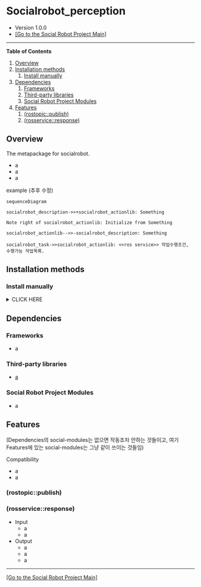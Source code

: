 # Socialrobot_perception

- Version 1.0.0
- [[Go to the Social Robot Project Main]](https://gitlab.com/social-robot/socialrobot)

---

**Table of Contents**
1. [Overview](#overview)
2. [Installation methods](#installation-methods)
   1. [Install manually](#install-manually)
3. [Dependencies](#dependencies)
   1. [Frameworks](#frameworks)
   2. [Third-party libraries](#third-party-libraries)
   3. [Social Robot Project Modules](#social-robot-project-modules)
4. [Features](#features)
   1. [(rostopic::publish)](#rostopicpublish)
   2. [(rosservice::response)](#rosserviceresponse)

## Overview
The metapackage for socialrobot.
- a
- a
- a


<!-- loop Initialization
    socialrobot_description-- >socialrobot_actionlib: Fight against hypochondria
end -->

example (추후 수정)

```mermaid
sequenceDiagram

socialrobot_description->>+socialrobot_actionlib: Something

Note right of socialrobot_actionlib: Initialize from Something

socialrobot_actionlib-->>-socialrobot_description: Something

socialrobot_task->>socialrobot_actionlib: <<ros service>> 작업수행조건, 수행가능 작업목록.

```

## Installation methods

<!-- ### Install using the convenience script

```sh
some code
```

### Install using the Docker images -->

### Install manually

<details><summary>CLICK HERE</summary>
<p>


</p>
</details>

## Dependencies

### Frameworks

- a

### Third-party libraries

- [a]()
  

### Social Robot Project Modules

- a

## Features

(Dependencies의 social-modules는 없으면 작동조차 안하는 것들이고,
여기 Features에 있는 social-modules는 그냥 같이 쓰이는 것들임)

Compatibility

- a
- a

### (rostopic::publish)

### (rosservice::response)

- Input
  - a
  - a
- Output
  - a
  - a
  - a


---

[[Go to the Social Robot Project Main]](https://gitlab.com/social-robot/socialrobot)
